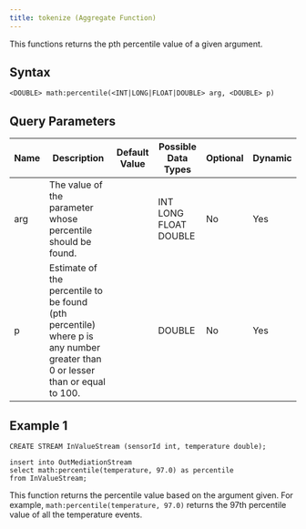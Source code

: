 ```yaml
---
title: tokenize (Aggregate Function)
---
```


This functions returns the pth percentile value of a given argument.

## Syntax

    <DOUBLE> math:percentile(<INT|LONG|FLOAT|DOUBLE> arg, <DOUBLE> p)

## Query Parameters

| Name | Description                        | Default Value | Possible Data Types   | Optional | Dynamic |
|------|------------------------------------------------|---------------|-----------------------|----------|---------|
| arg  | The value of the parameter whose percentile should be found.     |               | INT LONG FLOAT DOUBLE | No       | Yes     |
| p    | Estimate of the percentile to be found (pth percentile) where p is any number greater than 0 or lesser than or equal to 100. |               | DOUBLE                | No       | Yes     |

## Example 1

    CREATE STREAM InValueStream (sensorId int, temperature double);

    insert into OutMediationStream
    select math:percentile(temperature, 97.0) as percentile
    from InValueStream;

This function returns the percentile value based on the argument given. For example, `math:percentile(temperature, 97.0)` returns the 97th percentile value of all the temperature events.
